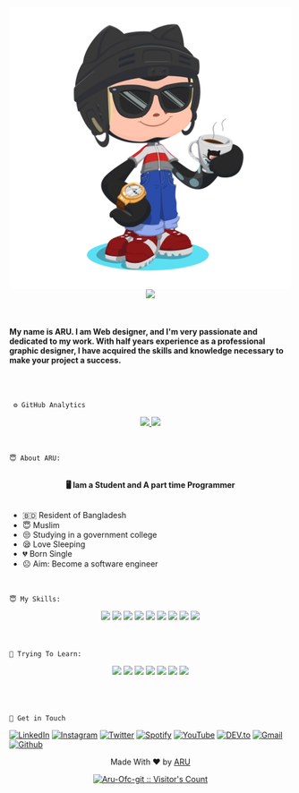 <!---GitHub README --->
<!--MetaTag-->
<meta name="keywords" content="ARU,Aru Bomber,Mr.Aru, Itz Aru, Ariful Islam,aru github,Aru-Bomber,sms bomber">
<meta name="description" content="Iam a small programmer">
<div align="center">
<img align="center" alt="" src="images/aru_github_picture.png">
</div>


<div align="center">
    <img src="https://readme-typing-svg.herokuapp.com?color=tomato&size=50&center=true&vCenter=true&width=600&height=50&lines=Hi+👋,+I'm+ARU;Student+at+XII+class;Freelancer;Web-Developer" />
</div>
<br>
<br>
<p><b>My name is ARU. I am Web designer, and I'm very passionate and dedicated to my work. With half years experience as a professional graphic designer, I have acquired the skills and knowledge necessary to make your project a success.</b></p>
<br>
<br>


`` ⚙️ GitHub Analytics``
<p align="center">
<a href="https://github.com/Aru-Ofc-git">
  <img height="180em" src="https://github-readme-stats-eight-theta.vercel.app/api?username=Aru-Ofc-git&show_icons=true&theme=algolia&include_all_commits=true&count_private=true"/>
  <img height="180em" src="https://github-readme-stats-eight-theta.vercel.app/api/top-langs/?username=Aru-Ofc-git&layout=compact&langs_count=10&theme=algolia"/>

<!-- [![Aru-Ofc-git's GitHub Activity Graph](https://activity-graph.herokuapp.com/graph?username=Aru-Ofc-git&theme=react-dark)](Aru-Ofc-git) -->



</a>
</p>
<br>


`` 😇 About ARU:  ``

<div align="left">
<br>
<div align="center">
<b> 🖥️ Iam a Student and A part time Programmer</b>
<br>
<br>
</div>
<ul>
<li>🇧🇩 Resident of Bangladesh</li>
<li>😇 Muslim </li>
<li>😒 Studying in a government college </li>
<li>😪 Love Sleeping </li>
<li>💔 Born Single </li>
<li>☹️ Aim: Become a software engineer</li>
</ul>
<br>
</div>



``😇 My Skills: ``
<div align="center">
  <img src="https://img.shields.io/badge/-HTML-f06529?style=for-the-badge&logo=html5&logoColor=e34c26&labelColor=282828">
  <img src="https://img.shields.io/badge/-CSS-264de4?style=for-the-badge&logo=css3&logoColor=2965f1&labelColor=282828">
<img src="https://img.shields.io/badge/-JAVASCRIPT-F0DB4F?style=for-the-badge&logo=javascript&logoColor=F0DB4F&labelColor=282828">
<img src="https://img.shields.io/badge/-JQUERY-78cff5?style=for-the-badge&logo=jquery&logoColor=0769ad&labelColor=282828">
  <img src="https://img.shields.io/badge/-BOOTSTRAP-563d7c?style=for-the-badge&logo=bootstrap&logoColor=563d7c&labelColor=282828">
<img src="https://img.shields.io/badge/-JSON-f85a40?style=for-the-badge&logo=json&logoColor=f85a40&labelColor=282828">
<img src="https://img.shields.io/badge/-Python-4B8BBE?style=for-the-badge&logo=python&logoColor=306998&labelColor=282828">
<img src="https://img.shields.io/badge/-NODE JS-3C873A?style=for-the-badge&logo=node.js&logoColor=68A063&labelColor=282828">
<img src="https://img.shields.io/badge/-MongoDB-3FA037?style=for-the-badge&logo=mongodb&logoColor=4DB33D&labelColor=282828">  
<br>
<br>
<br>
</div>



`` 📖 Trying To Learn: ``
<div align="center">
<img src="https://img.shields.io/badge/-PHP-787CB5?style=for-the-badge&logo=php&logoColor=787CB5&labelColor=282828">
<img src="https://img.shields.io/badge/-Android Development-3DDC84?style=for-the-badge&logo=android&logoColor=3DDC84&labelColor=282828">
<img src="https://img.shields.io/badge/-REACT-61DBFB?style=for-the-badge&logo=react&logoColor=61DBFB&labelColor=282828">
  <img src="https://img.shields.io/badge/-SASS-cc6699?style=for-the-badge&logo=sass&logoColor=cc6699&labelColor=282828">
  <img src="https://img.shields.io/badge/-MySQL-00758f?style=for-the-badge&logo=mysql&logoColor=f29111&labelColor=282828">
<img src="https://img.shields.io/badge/-SHELL-ED1C24?style=for-the-badge&logo=shell&logoColor=ED1C24&labelColor=FFD500">
  <img src="https://img.shields.io/badge/-GO-29BEB0?style=for-the-badge&logo=go&logoColor=29BEB0&labelColor=282828">
<br>
<br>
<br>
<br>
</div>






`` 📡 Get in Touch `` 
<br>

<a href="https://www.facebook.com/1r13a14" target="_blank"><img src="https://img.shields.io/badge/FACEBOOK-4267B2.svg?&style=flat-square&logo=facebook&logoColor=white" alt="LinkedIn"></a>
<a href="https://www.instagram.com/Aru.Ofc.Ins" target="_blank"><img src="https://img.shields.io/badge/Instagram-%23E4405F.svg?&style=flat-square&logo=instagram&logoColor=white" alt="Instagram"></a>
<a href="https://twitter.com/aru_ofc_twiter" target="_blank"><img src="https://img.shields.io/badge/Twitter-%231DA1F2.svg?&style=flat-square&logo=twitter&logoColor=white" alt="Twitter"></a>
<a href="https://open.spotify.com/user/rwvotqr02yuzpyfmkkri3b5k1?si=X4sohjMTTCmIMuniDJ5ECA&utm_source=copy-link" target="_blank"><img src="https://img.shields.io/badge/Spotify-%231ED760.svg?&style=flat-square&logo=spotify&logoColor=white" alt="Spotify"></a>
<a href="https://www.youtube.com/c/ARULyrics1" target="_blank"><img src="https://img.shields.io/badge/YouTube-FF0000.svg?&style=flat-square&logo=youtube&logoColor=white" alt="YouTube"></a>
<a href="https://dev.to/aruofc" target="_blank"><img src="https://img.shields.io/badge/DEV-%230A0A0A.svg?&style=flat-square&logo=DEV.to&logoColor=white" alt="DEV.to"></a>
<a href="mailto: arifulislam275m.com" target="_blank"><img src="https://img.shields.io/badge/Email-BB001B.svg?&style=flat-square&logo=gmail&logoColor=white" alt="Gmail"></a>
<a href="https://github.com/Aru-Ofc-git" target="_blank"><img src="https://img.shields.io/badge/GitHub-171515.svg?&style=flat-square&logo=github&logoColor=white" alt="Github"></a>



<p align="center">Made With ❤️ by <a href="https://www.facebook.com/Siillent.Killer.Arman">ARU</a> </p>




<div align="center">
<a href="https://gist.github.com/Aru-Ofc-git"><img src="https://profile-counter.glitch.me/{Aru-Ofc-git}/count.svg" alt="Aru-Ofc-git :: Visitor's Count" /></a>
</div>
